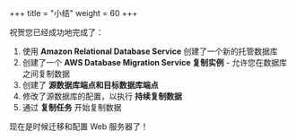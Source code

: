 +++
title = "小结"
weight = 60
+++

祝贺您已经成功地完成了：

1. 使用 **Amazon Relational Database Service** 创建了一个新的托管数据库
2. 创建了一个 **AWS Database Migration Service 复制实例** - 允许您在数据库之间复制数据
3. 创建了 **源数据库端点和目标数据库端点**
4. 修改了源数据库的配置，以执行 **持续复制数据**
5. 通过 **复制任务** 开始复制数据

现在是时候迁移和配置 Web 服务器了！
